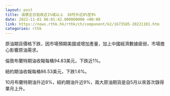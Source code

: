 ```yaml
---
layout: post
title: 油價全日低收近1%或以上　10月升近8%至9%
date: 2022-11-01 06:01:42.000000000 +08:00
link: https://news.rthk.hk/rthk/ch/component/k2/1673585-20221101.htm
categories: rthk
---
```


原油期貨價格下跌，因市場預期美國或增加產量，加上中國經濟數據疲弱，市場擔心影響原油需求。

倫敦布蘭特期油收報每桶94.83美元，下跌近1%。

紐約期油收報每桶86.53美元，下跌1.6%。

10月布蘭特期油升近8%，紐約期油升近9%，兩大原油期貨是自5月以來首次錄得單月上升。
